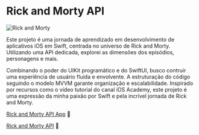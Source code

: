 # Rick and Morty API

![Rick and Morty](https://static1.srcdn.com/wordpress/wp-content/uploads/2023/12/untitled-design-32-1.jpg)

Este projeto é uma jornada de aprendizado em desenvolvimento de aplicativos iOS em Swift, centrada no universo de Rick and Morty. Utilizando uma API dedicada, explorei as dimensões dos episódios, personagens e mais.

Combinando o poder do UIKit programático e do SwiftUI, busco contruir uma experiência de usuário fluida e envolvente. A estruturação do código seguindo o modelo MVVM garante organização e escalabilidade. Inspirado por recursos como o vídeo tutorial do canal iOS Academy, este projeto é uma expressão da minha paixão por Swift e pela incrível jornada de Rick and Morty.

[Rick and Morty API App](https://www.youtube.com/watch?v=EZpZDuOAFKE&t=538s) 🔗

[Rick and Morty API](https://rickandmortyapi.com) 🔗
